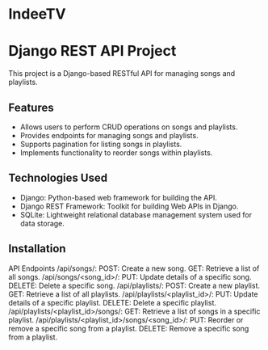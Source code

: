 # IndeeTV
# Django REST API Project

This project is a Django-based RESTful API for managing songs and playlists.

## Features

- Allows users to perform CRUD operations on songs and playlists.
- Provides endpoints for managing songs and playlists.
- Supports pagination for listing songs in playlists.
- Implements functionality to reorder songs within playlists.

## Technologies Used

- Django: Python-based web framework for building the API.
- Django REST Framework: Toolkit for building Web APIs in Django.
- SQLite: Lightweight relational database management system used for data storage.

## Installation


API Endpoints
/api/songs/:
POST: Create a new song.
GET: Retrieve a list of all songs.
/api/songs/<song_id>/:
PUT: Update details of a specific song.
DELETE: Delete a specific song.
/api/playlists/:
POST: Create a new playlist.
GET: Retrieve a list of all playlists.
/api/playlists/<playlist_id>/:
PUT: Update details of a specific playlist.
DELETE: Delete a specific playlist.
/api/playlists/<playlist_id>/songs/:
GET: Retrieve a list of songs in a specific playlist.
/api/playlists/<playlist_id>/songs/<song_id>/:
PUT: Reorder or remove a specific song from a playlist.
DELETE: Remove a specific song from a playlist.

